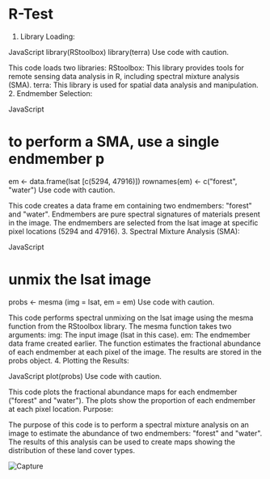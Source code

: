 # R-Test

1. Library Loading:

JavaScript
library(RStoolbox)
library(terra)
Use code with caution.

This code loads two libraries:
RStoolbox: This library provides tools for remote sensing data analysis in R, including spectral mixture analysis (SMA).
terra: This library is used for spatial data analysis and manipulation.
2. Endmember Selection:

JavaScript
# to perform a SMA, use a single endmember p
em <- data.frame(lsat [c(5294, 47916)])
rownames(em) <- c("forest", "water")
Use code with caution.

This code creates a data frame em containing two endmembers: "forest" and "water". Endmembers are pure spectral signatures of materials present in the image.
The endmembers are selected from the lsat image at specific pixel locations (5294 and 47916).
3. Spectral Mixture Analysis (SMA):

JavaScript
# unmix the lsat image
probs <- mesma (img = lsat, em = em)
Use code with caution.

This code performs spectral unmixing on the lsat image using the mesma function from the RStoolbox library.
The mesma function takes two arguments:
img: The input image (lsat in this case).
em: The endmember data frame created earlier.
The function estimates the fractional abundance of each endmember at each pixel of the image. The results are stored in the probs object.
4. Plotting the Results:

JavaScript
plot(probs)
Use code with caution.

This code plots the fractional abundance maps for each endmember ("forest" and "water"). The plots show the proportion of each endmember at each pixel location.
Purpose:

The purpose of this code is to perform a spectral mixture analysis on an image to estimate the abundance of two endmembers: "forest" and "water". The results of this analysis can be used to create maps showing the distribution of these land cover types.


![Capture](https://github.com/user-attachments/assets/fd5f09f3-f7f0-4c0e-8b48-235a8abf6291)
